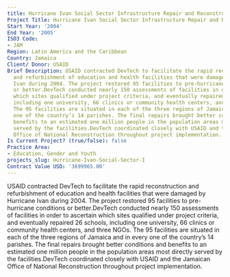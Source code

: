 ```yaml
---
title: Hurricane Ivan Social Sector Infrastructure Repair and Reconstruction
Project Title: Hurricane Ivan Social Sector Infrastructure Repair and Reconstruction
Start Year: '2004'
End Year: '2005'
ISO3 Code:
- JAM
Region: Latin America and the Caribbean
Country: Jamaica
Client/ Donor: USAID
Brief Description: USAID contracted DevTech to facilitate the rapid reconstruction
  and refurbishment of education and health facilities that were damaged by Hurricane
  Ivan during 2004. The project restored 95 facilities to pre-hurricane conditions
  or better.DevTech conducted nearly 150 assessments of facilities in order to ascertain
  which sites qualified under project criteria, and eventually repaired 26 schools,
  including one university, 66 clinics or community health centers, and three NGOs.
  The 95 facilities are situated in each of the three regions of Jamaica and in every
  one of the country’s 14 parishes. The final repairs brought better conditions and
  benefits to an estimated one million people in the population areas most directly
  served by the facilities.DevTech coordinated closely with USAID and the Jamaican
  Office of National Reconstruction throughout project implementation.
Is Current Project? (true/false): false
Practice Area:
- Education, Gender and Youth
projects_slug: Hurricane-Ivan-Social-Sector-I
Contract Value USD: '3699965.00'
---
```


USAID contracted DevTech to facilitate the rapid reconstruction and refurbishment of education and health facilities that were damaged by Hurricane Ivan during 2004. The project restored 95 facilities to pre-hurricane conditions or better.DevTech conducted nearly 150 assessments of facilities in order to ascertain which sites qualified under project criteria, and eventually repaired 26 schools, including one university, 66 clinics or community health centers, and three NGOs. The 95 facilities are situated in each of the three regions of Jamaica and in every one of the country’s 14 parishes. The final repairs brought better conditions and benefits to an estimated one million people in the population areas most directly served by the facilities.DevTech coordinated closely with USAID and the Jamaican Office of National Reconstruction throughout project implementation.